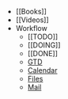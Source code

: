 - [[Books]]
- [[Videos]]
- Workflow
	- [[TODO]]
	- [[DOING]]
	- [[DONE]]
	- [GTD](https://keep.google.com)
	- [Calendar](https://calendar.google.com)
	- [Files](https://drive.google.com)
	- [Mail](https://mail.google.com)